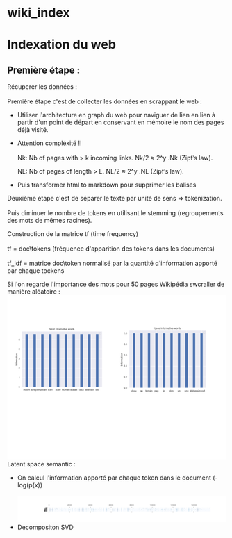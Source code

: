# wiki_index

Indexation du web 
=================

Première étape :
---------------

Récuperer les données :  </br>   
Première étape c'est de collecter les données en scrappant le web :</br>   
- Utiliser l'architecture en graph du web pour naviguer de lien en lien à partir d'un point de départ en conservant en mémoire le nom des pages déjà visité.</br>   
- Attention compléxité !!  </br>   
    Nk: Nb of pages with > k incoming links. Nk/2 ≈ 2^y .Nk (Zipf’s law).</br>   

    NL: Nb of pages of length > L. NL/2 ≈ 2^y .NL (Zipf’s law).   </br>     
- Puis transformer html to markdown pour supprimer les balises  </br>    


Deuxième étape c'est de séparer le texte par unité de sens => tokenization. </br>   
Puis diminuer le nombre de tokens en utilisant le stemming (regroupements des mots de mêmes racines).</br>   


Construction de la matrice tf (time frequency)</br>   
tf = doc\tokens (fréquence d'apparition des tokens dans les documents)</br>      
tf_idf = matrice doc\token normalisé par la quantité d'information apporté par chaque tockens  </br>    

Si l'on regarde l'importance des mots pour 50 pages Wikipédia swcraller de manière aléatoire : </br>
![words](img/inforrmations.png)</br>
Latent space semantic :  </br>   
- On calcul l'information apporté par chaque token dans le document (-log(p(x))</br>   
![matrix](/matrix.png)
- Decompositon SVD 

